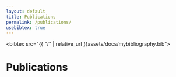 ```yaml
---
layout: default
title: Publications
permalink: /publications/
usebibtex: true
---
```

<!--
<script type="text/javascript" src="https://ajax.googleapis.com/ajax/libs/jquery/1.12.4/jquery.min.js"></script>
<script  type="text/javascript" src="{{ '/assets/js/bibtex_js.js' | relative_url }}"></script>
-->
<bibtex src="{{ "/" | relative_url }}assets/docs/mybibliography.bib"></bibtex>

<h1 class="mt-4">Publications</h1>

<div class="bibtex_structure">
  <div class="sort year" extra="DESC number">
          <div class="templates"></div>
  </div>
</div>

<div id="bibtex_display">

<div class="bibtex_template" style="display: none;">
    <div class="pubitem">
      <div class="pubtitle">
          <span class="if year"><span class="year"></span></span>
          ,
          <span class="if title"><span class="title"></span></span>
      </div>
      <div class="pubauthors">
          <span class="author"></span>
          ,
          <span class="if journal"><em><span class="journal"></span></em>,</span>
          <span class="if publisher"><em><span class="publisher"></span></em>,</span>
          <span class="if booktitle">In <em><span class="booktitle"></span></em>,</span>
          <span class="if address"><span class="address"></span>,</span>
          <span class="if month"><span class="month"></span>,</span>
          <span class="if year"><span class="year"></span>.</span>
<!--          <span class="if note"><span class="note"></span></span> -->
      </div>
      <div class="publinks">
<!--          <a class="bibtexVar" href="{{ "/" | relative_url }}assets/docs/+BIBTEXKEY+.pdf" extra="BIBTEXKEY" target='_blank' rel="noopener noreferrer">PDF
          </a>
-->
<!--          <span class="if note">
            <a class="bibtexVar" href="{{ "/" | relative_url }}assets/docs/+NOTE+" extra="note" target='_blank' rel="noopener noreferrer">
              PDF
            </a>
          &nbsp;&nbsp;
          </span>
          <span class="if url">
            <a class="bibtexVar" href="+URL+" extra="url" target='_blank' rel="noopener noreferrer">
              WEB
            </a>
          &nbsp;&nbsp;
          </span>
          <span class="if doi">
              <a class="bibtexVar" href="http://dx.doi.org/+DOI+" extra="doi" target='_blank' rel="noopener noreferrer">
                DOI
              </a>
          &nbsp;&nbsp;
          </span>
-->
<table style="border: none;" cellspacing="0" cellpadding="0">
    <tbody>
        <tr>
          <td style="width: 15%;border:none;padding: 0px;">
                      <span class="if note">
            <a class="bibtexVar" href="{{ "/" | relative_url }}assets/docs/+NOTE+" extra="note" target='_blank' rel="noopener noreferrer">
              PDF
            </a>
          </span>
                      <span class="if url">
            <a class="bibtexVar" href="+URL+" extra="url" target='_blank' rel="noopener noreferrer">
              WEB
            </a>
          </span>
          <span class="if doi">
              <a class="bibtexVar" href="http://dx.doi.org/+DOI+" extra="doi" target='_blank' rel="noopener noreferrer">
                DOI
              </a>
          </span>
          </td>
            <td style="border:none;padding: 0px;">
          <details><summary style="cursor: pointer;"><a aria-controls="bib+BIBTEXKEY+"  extra="BIBTEXKEY" bibtexjs-css-escape>[BibTex]</a></summary>
               <div class="bibtexVar" id="bib+BIBTEXKEY+" extra="BIBTEXKEY">
                       <pre><span class="bibtexraw noread"></span></pre>
               </div>
           </details>
          </td>
        </tr>
      </tbody>
    </table>


      </div>
    </div>
</div>

<!--
<h1 class="mt-4">Publications</h1>
{% assign publications = site.publications | sort: "year" | reverse %}
{% for pub in publications %}
<div class="pubitem">
  <div class="pubtitle">
            {{ pub.year}}, {{ pub.title }}
  </div>
  <div class="pubauthors">
    {{ pub.authors }}, {{ pub.publication }}
  </div>
  <div class="publinks">
  {% if pub.pdf %}
    <a href="{{ "/" | relative_url }}/assets/docs/{{ pub.pdf}}" target="_blank" rel="noopener noreferrer">PDF</a>
    {% endif %}
    &nbsp;&nbsp;
    <a href="{{ pub.url | relative_url }}"><i>Abstract</i></a>
  </div>
</div>
{% endfor %}
-->
